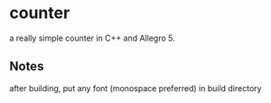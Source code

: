 # counter
a really simple counter in C++ and Allegro 5.

## Notes
after building, put any font (monospace preferred) in build directory
